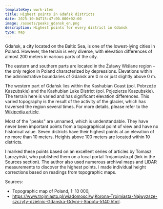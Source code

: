 ```yaml
---
templateKey: work-item
title: Highest points in Gdańsk districts
date: 2025-10-04T15:47:00.000+02:00
image: /assets/peaks_gdansk_en.png
description: Highest points for every district in Gdańsk
type: map
---
```

Gdańsk, a city located on the Baltic Sea, is one of the lowest-lying cities in Poland. However, the terrain is very diverse, with elevation differences of almost 200 meters in various parts of the city.

The eastern and southern parts are located in the Żuławy Wiślane region – the only region in Poland characterized by depressions. Elevations within the administrative boundaries of Gdańsk are 0 m or just slightly above 0 m.

The western part of Gdańsk lies within the Kashubian Coast (pol. Pobrzeże Kaszubskie) and the Kashubian Lake District (pol. Pojezierze Kaszubskie). The terrain here is varied and has significant elevation differences. This varied topography is the result of the activity of the glacier, which has traversed the region several times. For more details, please refer to the  <a href="https://en.wikipedia.org/wiki/Weichselian_glaciation" target="_blank">Wikipedia article</a>.

Most of the "peaks" are unnamed, which is understandable. They have never been important points from a topographical point of view and have no historical value. Seven districts have their highest points at an elevation of no more than 10 meters. Heights above 100 meters are located within 10 districts.

I marked these points based on an excellent series of articles by Tomasz Larczyński, who published them on a local portal Trojamiasto.pl (link in the Sources section). The author also used numerous archival maps and LIDAR measurements to discover the highest points. I made individual height corrections based on readings from topographic maps.

Sources:
- Topographic map of Poland, 1: 10 000,
- https://www.trojmiasto.pl/wiadomosci/w,Korona-Trojmiasta-Najwyzsze-szczyty-dzielnic-Gdanska-Gdyni-i-Sopotu-5140.html.
